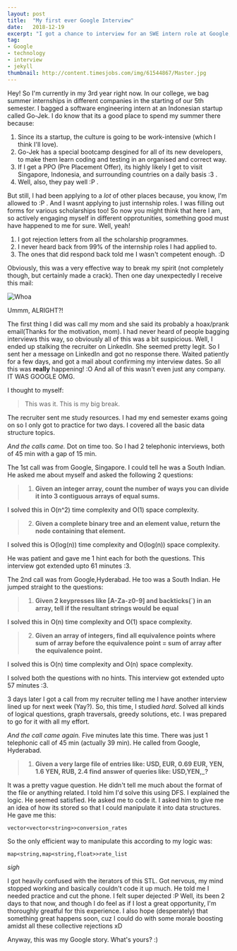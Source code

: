 ```yaml
---
layout: post
title:  "My first ever Google Interview"
date:   2018-12-19
excerpt: "I got a chance to interview for an SWE intern role at Google, India!"
tag:
- Google 
- technology
- interview
- jekyll
thumbnail: http://content.timesjobs.com/img/61544867/Master.jpg
---
```



Hey! So I'm currently in my 3rd year right now. In our college, we bag summer internships in different companies in the starting of our 5th semester. I bagged a software engineering intern at an Indonesian startup called Go-Jek. I do know that its a good place to spend my summer there because:

1. Since its a startup, the culture is going to be work-intensive (which I think I'll love).
2. Go-Jek  has a special bootcamp desgined for all of its new developers, to make them learn coding and testing in an organised and correct way.
3. If I get a PPO (Pre Placement Offer), its highly likely I get to visit Singapore, Indonesia, and surrounding countries on a daily basis :3 .
4. Well, also, they pay well :P .

But still, I had been applying to a *lot* of other places because, you know, I'm allowed to :P . And I wasnt applying to just internship roles. I was filling out forms for various scholarships too! So now you might think that here I am, so actively engaging myself in different opprotunities, something good must have happened to me for sure. Well, yeah!

1. I got rejection letters from all the scholarship programmes.
2. I never heard back from 99% of the internship roles I had applied to.
3. The ones that did respond back told me I wasn't competent enough. :D

Obviously, this was a very effective way to break my spirit (not completely though, but certainly made a crack). Then one day unexpectedly I receive this mail:

![Whoa](../assets/img/google.png)

Ummm, ALRIGHT?!

The first thing I did was call my mom and she said its probably a hoax/prank email(Thanks for the motivation, mom). I had never heard of people bagging interviews this way, so obviously all of this was a bit suspicious. Well, I ended up stalking the recruiter on LinkedIn. She seemed pretty legit. So I sent her a message on LinkedIn and got no response there. Waited patiently for a few days, and got a mail about confirming my interview dates. So all this was **really** happening! :O And all of this wasn't even just any company. IT WAS GOOGLE OMG. 

I thought to myself:

> This was it. This is my big break.

The recruiter sent me study resources. I had my end semester exams going on so I only got to practice for two days. I covered all the basic data structure topics.

_And the calls came._ Dot on time too. So I had 2 telephonic interviews, both of 45 min with a gap of 15 min.

The 1st call was from Google, Singapore. I could tell he was a South Indian. He asked me about myself and asked the following 2 questions:

> 1. **Given an integer array, count the number of ways you can divide it into 3 contiguous arrays of equal sums.**

I solved this in O(n^2) time complexity and O(1) space complexity.

> 2. **Given a complete binary tree and an element value, return the node containing that element.**

I solved this is O(log(n)) time complexity and O(log(n)) space complexity.

He was patient and gave me 1 hint each for both the questions. This interview got extended upto 61 minutes :3.

The 2nd call was from Google,Hyderabad. He too was a South Indian. He jumped straight to the questions:

> 1. **Given 2 keypresses like [A-Za-z0-9] and backticks(\`) in an array, tell if the resultant strings would be equal**

I solved this in O(n) time complexity and O(1) space complexity.

> 2. **Given an array of integers, find all equivalence points where sum of array before the equivalence point = sum of array after the equivalence point.**

I solved this is O(n) time complexity and O(n) space complexity.

I solved both the questions with no hints. This interview got extended upto 57 minutes :3.


3 days later I got a call from my recruiter telling me I have another interview lined up for next week (Yay?). So, this time, I studied *hard*. Solved all kinds of logical questions, graph traversals, greedy solutions, etc. I was prepared to go for it with all my effort.

_And the call came again._ Five minutes late this time. There was just 1 telephonic call of 45 min (actually 39 min). He called from Google, Hyderabad.

> 1. **Given a very large file of entries like: 
        USD, EUR, 0.69
        EUR, YEN, 1.6
        YEN, RUB, 2.4
        find answer of queries like: USD,YEN,_?**

It was a pretty vague question. He didn't tell me much about the format of the file or anything related. I told him I'd solve this using DFS. I explained the logic. He seemed satisfied. He asked me to code it. I asked him to give me an idea of how its stored so that I could manipulate it into data structures. He gave me this:

`vector<vector<string>>conversion_rates`

So the only efficient way to manipulate this according to my logic was:

`map<string,map<string,float>>rate_list`

*sigh*

I got heavily confused with the iterators of this STL. Got nervous, my mind stopped working and basically couldn't code it up much. He told me I needed practice and cut the phone. I felt super dejected :P 
Well, its been 2 days to that now, and though I do feel as if I lost a great opportunity, I'm thoroughly greatful for this experience. I also hope (desperately) that something great happens soon, cuz I could do with some morale boosting amidst all these collective rejections xD

Anyway, this was my Google story. What's yours? :)  
